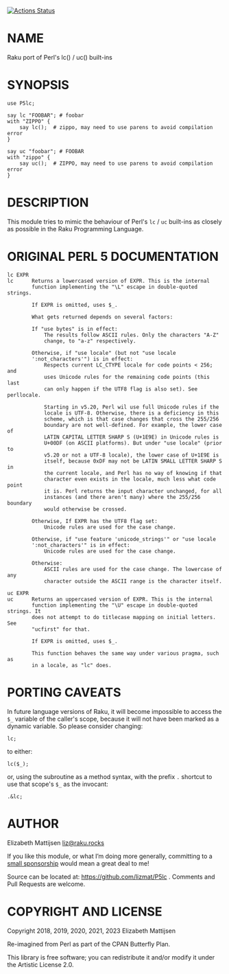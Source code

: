 [![Actions Status](https://github.com/lizmat/P5lc/workflows/test/badge.svg)](https://github.com/lizmat/P5lc/actions)

NAME
====

Raku port of Perl's lc() / uc() built-ins

SYNOPSIS
========

    use P5lc;

    say lc "FOOBAR"; # foobar
    with "ZIPPO" {
        say lc();  # zippo, may need to use parens to avoid compilation error
    }

    say uc "foobar"; # FOOBAR
    with "zippo" {
        say uc();  # ZIPPO, may need to use parens to avoid compilation error
    }

DESCRIPTION
===========

This module tries to mimic the behaviour of Perl's `lc` / `uc` built-ins as closely as possible in the Raku Programming Language.

ORIGINAL PERL 5 DOCUMENTATION
=============================

    lc EXPR
    lc      Returns a lowercased version of EXPR. This is the internal
            function implementing the "\L" escape in double-quoted strings.

            If EXPR is omitted, uses $_.

            What gets returned depends on several factors:

            If "use bytes" is in effect:
                The results follow ASCII rules. Only the characters "A-Z"
                change, to "a-z" respectively.

            Otherwise, if "use locale" (but not "use locale
            ':not_characters'") is in effect:
                Respects current LC_CTYPE locale for code points < 256; and
                uses Unicode rules for the remaining code points (this last
                can only happen if the UTF8 flag is also set). See perllocale.

                Starting in v5.20, Perl wil use full Unicode rules if the
                locale is UTF-8. Otherwise, there is a deficiency in this
                scheme, which is that case changes that cross the 255/256
                boundary are not well-defined. For example, the lower case of
                LATIN CAPITAL LETTER SHARP S (U+1E9E) in Unicode rules is
                U+00DF (on ASCII platforms). But under "use locale" (prior to
                v5.20 or not a UTF-8 locale), the lower case of U+1E9E is
                itself, because 0xDF may not be LATIN SMALL LETTER SHARP S in
                the current locale, and Perl has no way of knowing if that
                character even exists in the locale, much less what code point
                it is. Perl returns the input character unchanged, for all
                instances (and there aren't many) where the 255/256 boundary
                would otherwise be crossed.

            Otherwise, If EXPR has the UTF8 flag set:
                Unicode rules are used for the case change.

            Otherwise, if "use feature 'unicode_strings'" or "use locale
            ':not_characters'" is in effect:
                Unicode rules are used for the case change.

            Otherwise:
                ASCII rules are used for the case change. The lowercase of any
                character outside the ASCII range is the character itself.

    uc EXPR
    uc      Returns an uppercased version of EXPR. This is the internal
            function implementing the "\U" escape in double-quoted strings. It
            does not attempt to do titlecase mapping on initial letters. See
            "ucfirst" for that.

            If EXPR is omitted, uses $_.

            This function behaves the same way under various pragma, such as
            in a locale, as "lc" does.

PORTING CAVEATS
===============

In future language versions of Raku, it will become impossible to access the `$_` variable of the caller's scope, because it will not have been marked as a dynamic variable. So please consider changing:

    lc;

to either:

    lc($_);

or, using the subroutine as a method syntax, with the prefix `.` shortcut to use that scope's `$_` as the invocant:

    .&lc;

AUTHOR
======

Elizabeth Mattijsen <liz@raku.rocks>

If you like this module, or what I’m doing more generally, committing to a [small sponsorship](https://github.com/sponsors/lizmat/) would mean a great deal to me!

Source can be located at: https://github.com/lizmat/P5lc . Comments and Pull Requests are welcome.

COPYRIGHT AND LICENSE
=====================

Copyright 2018, 2019, 2020, 2021, 2023 Elizabeth Mattijsen

Re-imagined from Perl as part of the CPAN Butterfly Plan.

This library is free software; you can redistribute it and/or modify it under the Artistic License 2.0.

